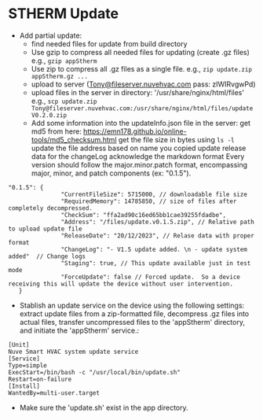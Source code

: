 # STHERM Update

- Add partial update: 
  - find needed files for update from build directory
  - Use gzip to compress all needed files for updating (create .gz files)  e.g., `gzip appStherm`
  - Use zip to compress all .gz files as a single file. e.g., `zip update.zip appStherm.gz ...`
  - upload to server (Tony@fileserver.nuvehvac.com   pass: zIWIRvgwPd)
  - upload files in the server in directory: '/usr/share/nginx/html/files'
 e.g., `scp update.zip Tony@fileserver.nuvehvac.com:/usr/share/nginx/html/files/updateV0.2.0.zip`
  - Add some information into the updateInfo.json file in the server: 
get md5 from here:  https://emn178.github.io/online-tools/md5_checksum.html
get the file size in bytes using `ls -l`
update the file address based on name you copied
update release data
for the changeLog acknowledge the markdown format
Every version should follow the major.minor.patch format, encompassing major, minor, and patch components (ex: "0.1.5").
 ```
"0.1.5": {
                "CurrentFileSize": 5715000, // downloadable file size
                "RequiredMemory": 14785850, // size of files after completely decompressed.
                "CheckSum": "ffa2ad90c16ed65bb1cae39255fdadbe",
                "Address": "/files/update.v0.1.5.zip", // Relative path to upload update file
                "ReleaseDate": "20/12/2023", // Relase data with proper format
                "ChangeLog": "- V1.5 update added. \n - update system added"  // Change logs
				"Staging": true, // This update available just in test mode
                "ForceUpdate": false // Forced update.  So a device receiving this will update the device without user intervention.
	}
```
- Stablish an update service on the device using the following settings: extract update files from a zip-formatted file, decompress .gz files into actual files, transfer uncompressed files to the 'appStherm' directory, and initiate the 'appStherm' service.:
```
[Unit]
Nuve Smart HVAC system update service
[Service]
Type=simple
ExecStart=/bin/bash -c "/usr/local/bin/update.sh"
Restart=on-failure
[Install]
WantedBy=multi-user.target
```
- Make sure the 'update.sh' exist in the app directory.
